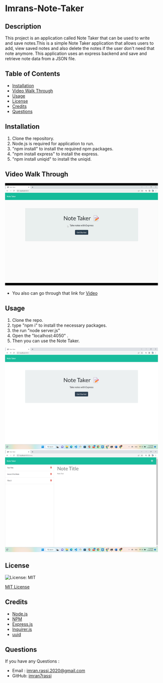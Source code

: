 # Imrans-Note-Taker

## Description

This project is an application called Note Taker that can be used to write and save notes.This is a simple Note Taker application that allows users to add, view saved notes and also delete the notes if the user don't need that note anymore. This application uses an express backend and save and retrieve note data from a JSON file. 

## Table of Contents
* [Installation](#installation)
* [Video Walk Through](#videowalkthrough)
* [Usage](#usage)
* [License](#license)
* [Credits](#credits)
* [Questions](#questions)

## Installation

1. Clone the repository.
2. Node.js is required for application to run.
3. "npm install" to install the required npm packages.
4. "npm install express" to install the express.
5. "npm install uniqid" to install the uniqid.

## Video Walk Through


![Demo for Walkthrough](./public/assets/images/demo.gif)

* You also can go through that link for <a href="https://drive.google.com/file/d/1SNWGBohtr1_xIpIP6sivgNbJXKDYgDmv/view">Video</a>
## Usage 

1. Clone the repo.
2. type "npm i" to install the necessary packages.
3. the run "node server.js"
4. Open the "localhost:4050" .
5. Then you can use the Note Taker.

![HTML Screenshot](./public/assets/images/Note%20taker%20HTMLpage.png)
![Note Webpage Screenshot](./public/assets/images/Note%20taker%20notepage.png)

## License

![License: MIT](https://img.shields.io/github/license/TheInfamousGrim/orm-e-commerce-back-end?color=yellow)

[MIT License](./LICENSE)

## Credits

* <a href="https://nodejs.org/">Node.js</a>
* <a href="https://www.npmjs.com/">NPM</a>
* <a href="https://www.npmjs.com/package/express">Express.js</a>
* <a href="https://www.npmjs.com/package/inquirer">Inquirer.js</a>
* <a href="https://www.npmjs.com/package/uuid">uuid</a>

## Questions

If you have any Questions :
  * Email : imran.rassi.2020@gmail.com
  * GitHub: [imran7rassi](https://github.com/imran7rassi)